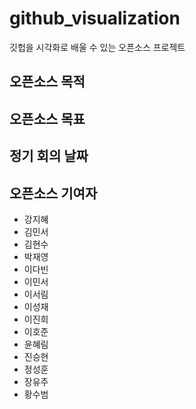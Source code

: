 # github_visualization
깃헙을 시각화로 배울 수 있는 오픈소스 프로젝트

## 오픈소스 목적

## 오픈소스 목표

## 정기 회의 날짜

## 오픈소스 기여자
* 강지혜
* 김민서
* 김현수
* 박재영
* 이다빈
* 이민서
* 이서림
* 이성재
* 이진희
* 이호준
* 윤혜림
* 진승현
* 정성훈
* 장유주
* 황수범
